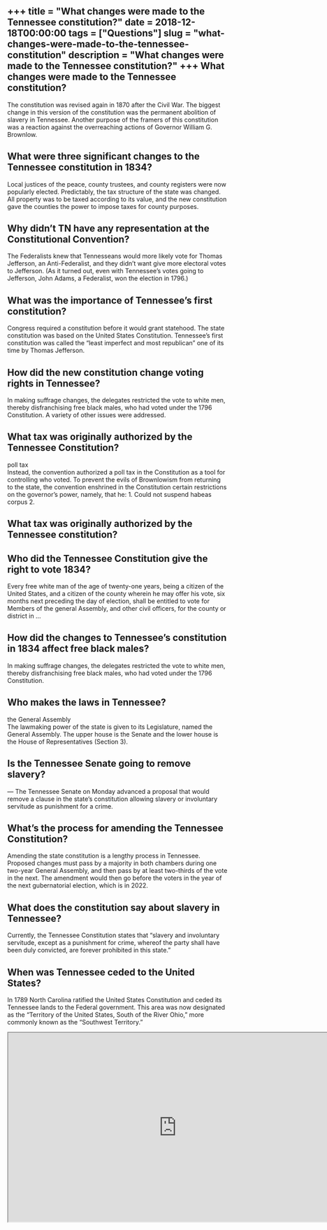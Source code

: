 +++
title = "What changes were made to the Tennessee constitution?"
date = 2018-12-18T00:00:00
tags = ["Questions"]
slug = "what-changes-were-made-to-the-tennessee-constitution"
description = "What changes were made to the Tennessee constitution?"
+++
What changes were made to the Tennessee constitution?
-----------------------------------------------------

The constitution was revised again in 1870 after the Civil War. The biggest change in this version of the constitution was the permanent abolition of slavery in Tennessee. Another purpose of the framers of this constitution was a reaction against the overreaching actions of Governor William G. Brownlow.

What were three significant changes to the Tennessee constitution in 1834?
--------------------------------------------------------------------------

Local justices of the peace, county trustees, and county registers were now popularly elected. Predictably, the tax structure of the state was changed. All property was to be taxed according to its value, and the new constitution gave the counties the power to impose taxes for county purposes.

Why didn’t TN have any representation at the Constitutional Convention?
-----------------------------------------------------------------------

The Federalists knew that Tennesseans would more likely vote for Thomas Jefferson, an Anti-Federalist, and they didn’t want give more electoral votes to Jefferson. (As it turned out, even with Tennessee’s votes going to Jefferson, John Adams, a Federalist, won the election in 1796.)

What was the importance of Tennessee’s first constitution?
----------------------------------------------------------

Congress required a constitution before it would grant statehood. The state constitution was based on the United States Constitution. Tennessee’s first constitution was called the “least imperfect and most republican” one of its time by Thomas Jefferson.

How did the new constitution change voting rights in Tennessee?
---------------------------------------------------------------

In making suffrage changes, the delegates restricted the vote to white men, thereby disfranchising free black males, who had voted under the 1796 Constitution. A variety of other issues were addressed.

What tax was originally authorized by the Tennessee Constitution?
-----------------------------------------------------------------

poll tax  
Instead, the convention authorized a poll tax in the Constitution as a tool for controlling who voted. To prevent the evils of Brownlowism from returning to the state, the convention enshrined in the Constitution certain restrictions on the governor’s power, namely, that he: 1. Could not suspend habeas corpus 2.

What tax was originally authorized by the Tennessee constitution?
-----------------------------------------------------------------

Who did the Tennessee Constitution give the right to vote 1834?
---------------------------------------------------------------

Every free white man of the age of twenty-one years, being a citizen of the United States, and a citizen of the county wherein he may offer his vote, six months next preceding the day of election, shall be entitled to vote for Members of the general Assembly, and other civil officers, for the county or district in …

How did the changes to Tennessee’s constitution in 1834 affect free black males?
--------------------------------------------------------------------------------

In making suffrage changes, the delegates restricted the vote to white men, thereby disfranchising free black males, who had voted under the 1796 Constitution.

Who makes the laws in Tennessee?
--------------------------------

the General Assembly  
The lawmaking power of the state is given to its Legislature, named the General Assembly. The upper house is the Senate and the lower house is the House of Representatives (Section 3).

Is the Tennessee Senate going to remove slavery?
------------------------------------------------

— The Tennessee Senate on Monday advanced a proposal that would remove a clause in the state’s constitution allowing slavery or involuntary servitude as punishment for a crime.

What’s the process for amending the Tennessee Constitution?
-----------------------------------------------------------

Amending the state constitution is a lengthy process in Tennessee. Proposed changes must pass by a majority in both chambers during one two-year General Assembly, and then pass by at least two-thirds of the vote in the next. The amendment would then go before the voters in the year of the next gubernatorial election, which is in 2022.

What does the constitution say about slavery in Tennessee?
----------------------------------------------------------

Currently, the Tennessee Constitution states that “slavery and involuntary servitude, except as a punishment for crime, whereof the party shall have been duly convicted, are forever prohibited in this state.”

When was Tennessee ceded to the United States?
----------------------------------------------

In 1789 North Carolina ratified the United States Constitution and ceded its Tennessee lands to the Federal government. This area was now designated as the “Territory of the United States, South of the River Ohio,” more commonly known as the “Southwest Territory.”

<iframe allow="accelerometer; autoplay; clipboard-write; encrypted-media; gyroscope; picture-in-picture" allowfullscreen="" class="__youtube_prefs__  epyt-is-override  no-lazyload" data-no-lazy="1" data-origheight="433" data-origwidth="770" data-skipgform_ajax_framebjll="" height="433" id="_ytid_54114" loading="lazy" src="https://www.youtube.com/embed/NWaQORQg1Vg?enablejsapi=1&autoplay=0&cc_load_policy=0&cc_lang_pref=&iv_load_policy=1&loop=0&modestbranding=0&rel=1&fs=1&playsinline=0&autohide=2&theme=dark&color=red&controls=1&" title="YouTube player" width="770"></iframe>